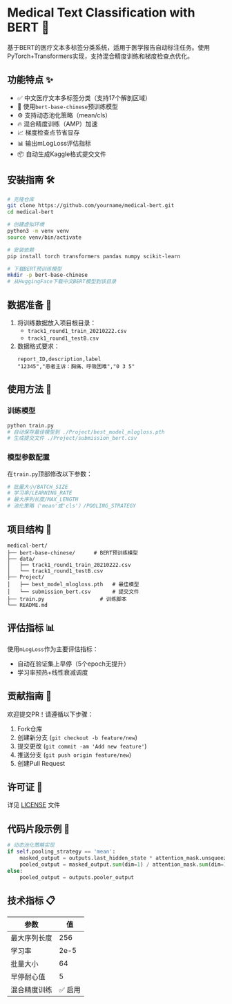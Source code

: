 # Medical Text Classification with BERT 🏥

基于BERT的医疗文本多标签分类系统，适用于医学报告自动标注任务。使用PyTorch+Transformers实现，支持混合精度训练和梯度检查点优化。

## 功能特点 ✨
- ✅ 中文医疗文本多标签分类（支持17个解剖区域）
- 🧠 使用`bert-base-chinese`预训练模型
- ⚙️ 支持动态池化策略（mean/cls）
- 🔥 混合精度训练（AMP）加速
- 📈 梯度检查点节省显存
- 📊 输出mLogLoss评估指标
- 📦 自动生成Kaggle格式提交文件

## 安装指南 🛠️
```bash
# 克隆仓库
git clone https://github.com/yourname/medical-bert.git
cd medical-bert

# 创建虚拟环境
python3 -m venv venv
source venv/bin/activate

# 安装依赖
pip install torch transformers pandas numpy scikit-learn

# 下载BERT预训练模型
mkdir -p bert-base-chinese
# 从HuggingFace下载中文BERT模型到该目录
```

## 数据准备 📁
1. 将训练数据放入项目根目录：
   - `track1_round1_train_20210222.csv`
   - `track1_round1_testB.csv`
2. 数据格式要求：
   ```csv
   report_ID,description,label
   "12345","患者主诉：胸痛、呼吸困难","0 3 5"
   ```

## 使用方法 🚀
### 训练模型
```bash
python train.py
# 自动保存最佳模型到 ./Project/best_model_mlogloss.pth
# 生成提交文件 ./Project/submission_bert.csv
```

### 模型参数配置
在`train.py`顶部修改以下参数：
```python
# 批量大小/BATCH_SIZE
# 学习率/LEARNING_RATE 
# 最大序列长度/MAX_LENGTH
# 池化策略（'mean'或'cls'）/POOLING_STRATEGY
```

## 项目结构 📐
```
medical-bert/
├── bert-base-chinese/      # BERT预训练模型
├── data/
│   ├── track1_round1_train_20210222.csv
│   └── track1_round1_testB.csv
├── Project/
│   ├── best_model_mlogloss.pth   # 最佳模型
│   └── submission_bert.csv       # 提交文件
├── train.py                  # 训练脚本
└── README.md
```

## 评估指标 📊
使用`mLogLoss`作为主要评估指标：
- 自动在验证集上早停（5个epoch无提升）
- 学习率预热+线性衰减调度

## 贡献指南 🤝
欢迎提交PR！请遵循以下步骤：
1. Fork仓库
2. 创建新分支 (`git checkout -b feature/new`)
3. 提交更改 (`git commit -am 'Add new feature'`)
4. 推送分支 (`git push origin feature/new`)
5. 创建Pull Request

## 许可证 📄
详见 [LICENSE](LICENSE) 文件

## 代码片段示例 🧩
```python
# 动态池化策略实现
if self.pooling_strategy == 'mean':
    masked_output = outputs.last_hidden_state * attention_mask.unsqueeze(-1)
    pooled_output = masked_output.sum(dim=1) / attention_mask.sum(dim=1, keepdim=True).clamp(min=1e-9)
else:
    pooled_output = outputs.pooler_output
```

## 技术指标 📋
| 参数 | 值 |
|------|-----|
| 最大序列长度 | 256 |
| 学习率 | 2e-5 |
| 批量大小 | 64 |
| 早停耐心值 | 5 |
| 混合精度训练 | ✅ 启用 |
